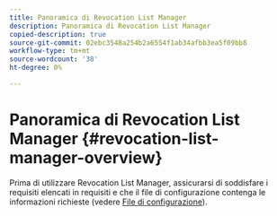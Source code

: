 ```yaml
---
title: Panoramica di Revocation List Manager
description: Panoramica di Revocation List Manager
copied-description: true
source-git-commit: 02ebc3548a254b2a6554f1ab34afbb3ea5f09bb8
workflow-type: tm+mt
source-wordcount: '38'
ht-degree: 0%

---
```


# Panoramica di Revocation List Manager {#revocation-list-manager-overview}

Prima di utilizzare Revocation List Manager, assicurarsi di soddisfare i requisiti elencati in requisiti e che il file di configurazione contenga le informazioni richieste (vedere [File di configurazione](../policy-revocation-list-manager/revocation-config-file-props.md)).
